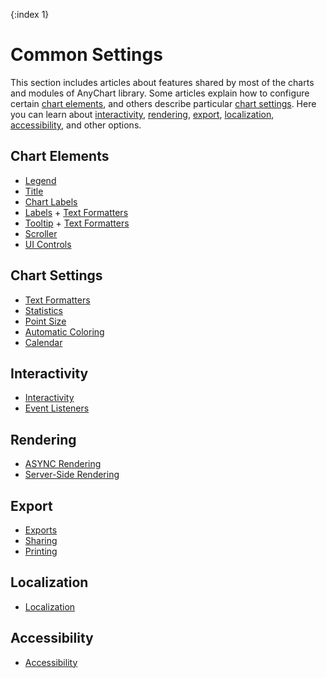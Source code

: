 {:index 1}
# Common Settings

This section includes articles about features shared by most of the charts and modules of AnyChart library. Some articles explain how to configure certain [chart elements](#chart_elements), and others  describe particular [chart settings](#chart_settings). Here you can learn about [interactivity](#interactivity), [rendering](#rendering), [export](#export), [localization](#localization), [accessibility](#accessibility), and other options.

## Chart Elements

* [Legend](Legend)
* [Title](Title)
* [Chart Labels](Chart_Labels)
* [Labels](Labels) + [Text Formatters](Text_Formatters)
* [Tooltip](Tooltip) + [Text Formatters](Text_Formatters)
* [Scroller](Scroller)
* [UI Controls](UI_Controls)

## Chart Settings

* [Text Formatters](Text_Formatters)
* [Statistics](Statistics)
* [Point Size](Point_Size)
* [Automatic Coloring](Automatic_Coloring)
* [Calendar](Calendar)

## Interactivity

* [Interactivity](Interactivity)
* [Event Listeners](Event_Listeners)

## Rendering

* [ASYNC Rendering](ASYNC_Rendering)
* [Server-Side Rendering](Server-Side_Rendering)

## Export

* [Exports](Exports)
* [Sharing](Sharing)
* [Printing](Printing)

## Localization

* [Localization](Localization)

## Accessibility

* [Accessibility](Accessibility)